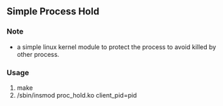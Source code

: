 ## Simple Process Hold

### Note
* a simple linux kernel module to protect the process to avoid killed by other process.

### Usage
1. make
2. /sbin/insmod proc_hold.ko client_pid=pid
